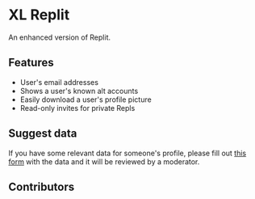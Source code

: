# XL Replit
An enhanced version of Replit.

## Features
* User's email addresses
* Shows a user's known alt accounts
* Easily download a user's profile picture
* Read-only invites for private Repls

## Suggest data
If you have some relevant data for someone's profile, please fill out [this form](https://xl-replit-backend.luisafk.repl.co/suggestData) with the data and it will be reviewed by a moderator.

## Contributors

<!-- ALL-CONTRIBUTORS-LIST:START - Do not remove or modify this section -->
<!-- prettier-ignore-start -->
<!-- markdownlint-disable -->

<!-- markdownlint-restore -->
<!-- prettier-ignore-end -->

<!-- ALL-CONTRIBUTORS-LIST:END -->
